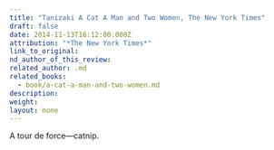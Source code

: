 ```yaml
---
title: "Tanizaki A Cat A Man and Two Women, The New York Times"
draft: false
date: 2014-11-13T16:12:00.000Z
attribution: "*The New York Times*"
link_to_original:
nd_author_of_this_review:
related_author: .md
related_books:
  - book/a-cat-a-man-and-two-women.md
description:
weight:
layout: none
---
```

A tour de force—catnip.

